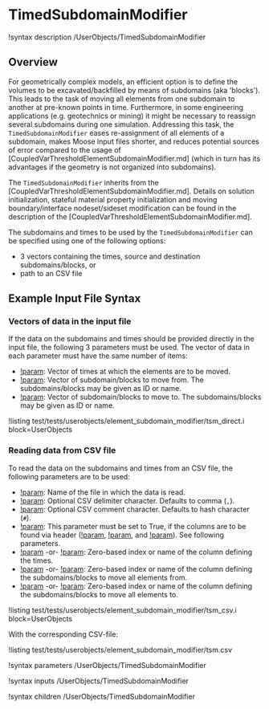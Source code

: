 # TimedSubdomainModifier

!syntax description /UserObjects/TimedSubdomainModifier

## Overview

For geometrically complex models, an efficient option is to define the volumes to be excavated/backfilled by means of subdomains (aka 'blocks'). This leads to the task of moving all elements from one subdomain to another at pre-known points in time. Furthermore, in some engineering applications
(e.g. geotechnics or mining) it might be necessary to reassign several subdomains during one simulation.
Addressing this task, the `TimedSubdomainModifier` eases re-assignment of all elements of a subdomain, makes Moose input files shorter, and reduces 
potential sources of error compared to the usage of [CoupledVarThresholdElementSubdomainModifier.md] (which in turn has its advantages if the geometry is not organized into subdomains).

The `TimedSubdomainModifier` inherits from the [CoupledVarThresholdElementSubdomainModifier.md]. Details on solution initialization, stateful material property initialization and moving boundary/interface nodeset/sideset modification can be found in the description of the [CoupledVarThresholdElementSubdomainModifier.md].

The subdomains and times to be used by the `TimedSubdomainModifier` can be specified using one of the following options:

- 3 vectors containing the times, source and destination subdomains/blocks, or
- path to an CSV file

## Example Input File Syntax

### Vectors of data in the input file

If the data on the subdomains and times should be provided directly in the input file, the following 3 parameters must be used. The vector of data in each parameter must have the same number of items:

- [!param](/UserObjects/TimedSubdomainModifier/times): Vector of times at which the elements are to be moved.
- [!param](/UserObjects/TimedSubdomainModifier/blocks_from): Vector of subdomain/blocks to move from. The subdomains/blocks may be given as ID or name.
- [!param](/UserObjects/TimedSubdomainModifier/blocks_to): Vector of subdomain/blocks to move to. The subdomains/blocks may be given as ID or name.

!listing test/tests/userobjects/element_subdomain_modifier/tsm_direct.i block=UserObjects 

### Reading data from CSV file 

To read the data on the subdomains and times from an CSV file, the following parameters are to be used:

- [!param](/UserObjects/TimedSubdomainModifier/data_file): Name of the file in which the data is read.
- [!param](/UserObjects/TimedSubdomainModifier/delimiter): Optional CSV delimiter character. Defaults to comma (`,`).
- [!param](/UserObjects/TimedSubdomainModifier/comment): Optional CSV comment character. Defaults to hash character (`#`).
- [!param](/UserObjects/TimedSubdomainModifier/header): This parameter must be set to True, if the columns are to be found via header ([!param](/UserObjects/TimedSubdomainModifier/time_column_text), [!param](/UserObjects/TimedSubdomainModifier/blocks_from_column_text), and [!param](/UserObjects/TimedSubdomainModifier/blocks_to_column_text)). See following parameters.
- [!param](/UserObjects/TimedSubdomainModifier/time_column_index) -or- [!param](/UserObjects/TimedSubdomainModifier/time_column_text): Zero-based index or name of the column defining the times.
- [!param](/UserObjects/TimedSubdomainModifier/blocks_from_column_index) -or- [!param](/UserObjects/TimedSubdomainModifier/blocks_from_column_text): Zero-based index or name of the column defining the subdomains/blocks to move all elements from.
- [!param](/UserObjects/TimedSubdomainModifier/blocks_to_column_index) -or- [!param](/UserObjects/TimedSubdomainModifier/blocks_to_column_text): Zero-based index or name of the column defining the subdomains/blocks to move all elements to.

!listing test/tests/userobjects/element_subdomain_modifier/tsm_csv.i block=UserObjects 

With the corresponding CSV-file:

!listing test/tests/userobjects/element_subdomain_modifier/tsm.csv

!syntax parameters /UserObjects/TimedSubdomainModifier

!syntax inputs /UserObjects/TimedSubdomainModifier

!syntax children /UserObjects/TimedSubdomainModifier
